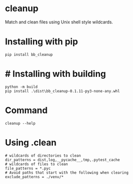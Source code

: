 # cleanup
Match and clean files using Unix shell style wildcards.
# Installing with pip
```commandline
pip install bb_cleanup
```
# # Installing with building
```
python -m build
pip install .\dist\bb_cleanup-0.1.11-py3-none-any.whl
```
# Command
```
cleanup --help
```
# Using .clean
```
# wildcards of directories to clean
dir_patterns = dist,log,__pycache__,tmp,.pytest_cache
# wildcards of files to clean
file_patterns = *.pyc
# Avoid paths that start with the following when clearing
exclude_patterns = ./venv/*
```
